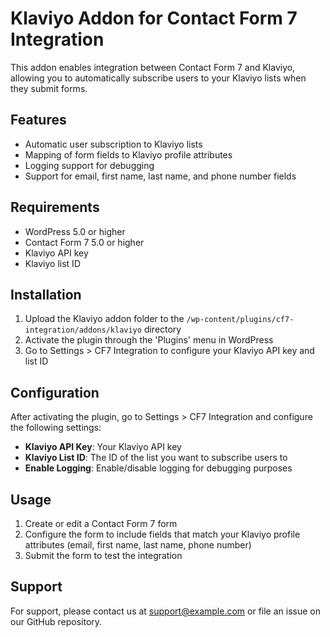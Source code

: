 # Klaviyo Addon for Contact Form 7 Integration

This addon enables integration between Contact Form 7 and Klaviyo, allowing you to automatically subscribe users to your Klaviyo lists when they submit forms.

## Features

- Automatic user subscription to Klaviyo lists
- Mapping of form fields to Klaviyo profile attributes
- Logging support for debugging
- Support for email, first name, last name, and phone number fields

## Requirements

- WordPress 5.0 or higher
- Contact Form 7 5.0 or higher
- Klaviyo API key
- Klaviyo list ID

## Installation

1. Upload the Klaviyo addon folder to the `/wp-content/plugins/cf7-integration/addons/klaviyo` directory
2. Activate the plugin through the 'Plugins' menu in WordPress
3. Go to Settings > CF7 Integration to configure your Klaviyo API key and list ID

## Configuration

After activating the plugin, go to Settings > CF7 Integration and configure the following settings:

- **Klaviyo API Key**: Your Klaviyo API key
- **Klaviyo List ID**: The ID of the list you want to subscribe users to
- **Enable Logging**: Enable/disable logging for debugging purposes

## Usage

1. Create or edit a Contact Form 7 form
2. Configure the form to include fields that match your Klaviyo profile attributes (email, first name, last name, phone number)
3. Submit the form to test the integration

## Support

For support, please contact us at support@example.com or file an issue on our GitHub repository.